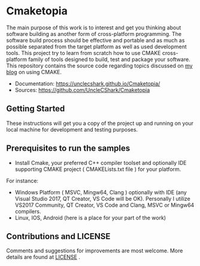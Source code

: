 # Cmaketopia

The main purpose of this work is to interest and get you thinking about software building as another form of cross-platform programming. The software build process should be effective and portable and as much as possible separated from the target platform as well as used development tools. This project try to learn from scratch how to use CMAKE cross-platform family of tools designed to build, test and package your software. This repository contains the source code regarding topics discussed on [my blog](https://unclecshark.github.io/) on using CMAKE.

* Documentation:    <https://unclecshark.github.io/Cmaketopia/>
* Sources:          <https://github.com/UncleCShark/Cmaketopia>

## Getting Started

These instructions will get you a copy of the project up and running on your local machine for development and testing purposes.

## Prerequisites to run the samples

* Install Cmake, your preferred C++ compiler toolset and optionally IDE supporting CMAKE project (
  CMAKELists.txt file ) for your platform.

For instance:

* Windows Platform ( MSVC, Mingw64, Clang ) optionally with IDE (any Visual Studio 2017, QT Creator, VS     Code will be OK). Personally I utilize VS2017 Community, QT Creator, VS Code and Clang, MSVC or Mingw64            compilers.
* Linux, IOS, Android (here is a place for your part of the work)

## Contributions and LICENSE

Comments and suggestions for improvements are most welcome. More details are found at [LICENSE](./LICENSE) .
